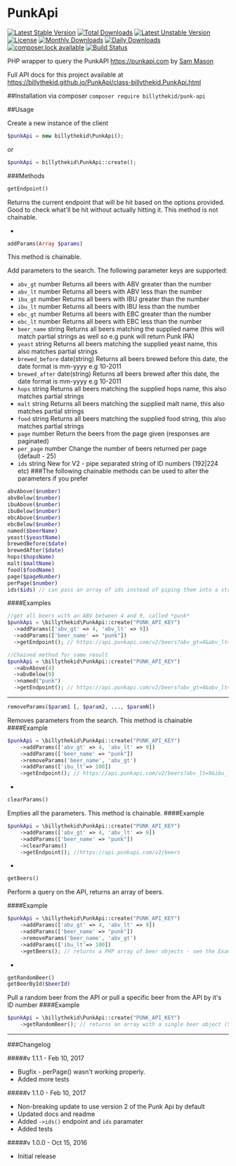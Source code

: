 # PunkApi
[![Latest Stable Version](https://poser.pugx.org/billythekid/punk-api/version)](https://packagist.org/packages/billythekid/punk-api)
[![Total Downloads](https://poser.pugx.org/billythekid/punk-api/downloads)](https://packagist.org/packages/billythekid/punk-api)
[![Latest Unstable Version](https://poser.pugx.org/billythekid/punk-api/v/unstable)](//packagist.org/packages/billythekid/punk-api)
[![License](https://poser.pugx.org/billythekid/punk-api/license)](https://packagist.org/packages/billythekid/punk-api)
[![Monthly Downloads](https://poser.pugx.org/billythekid/punk-api/d/monthly)](https://packagist.org/packages/billythekid/punk-api)
[![Daily Downloads](https://poser.pugx.org/billythekid/punk-api/d/daily)](https://packagist.org/packages/billythekid/punk-api)
[![composer.lock available](https://poser.pugx.org/billythekid/punk-api/composerlock)](https://packagist.org/packages/billythekid/punk-api)
[![Build Status](https://travis-ci.org/billythekid/PunkApi.svg?branch=master)](https://travis-ci.org/billythekid/PunkApi)

PHP wrapper to query the PunkAPI https://punkapi.com by [Sam Mason](https://twitter.com/samjbmason)

Full API docs for this project available at https://billythekid.github.io/PunkApi/class-billythekid.PunkApi.html

##Installation
via composer `composer require billythekid/punk-api`

##Usage

Create a new instance of the client
```php
$punkApi = new billythekid\PunkApi();
```
or
```php
$punkApi = billythekid\PunkApi::create();
```

###Methods

```php
getEndpoint()
```
Returns the current endpoint that will be hit based on the options provided. Good to check what'll be hit without actually hitting it.
This method is not chainable.

-
```php
addParams(Array $params)
```
This method is chainable.

Add parameters to the search. The following parameter keys are supported:
* `abv_gt`        number        Returns all beers with ABV greater than the number
* `abv_lt`        number        Returns all beers with ABV less than the number
* `ibu_gt`        number        Returns all beers with IBU greater than the number
* `ibu_lt`        number        Returns all beers with IBU less than the number
* `ebc_gt`        number        Returns all beers with EBC greater than the number
* `ebc_lt`        number        Returns all beers with EBC less than the number
* `beer_name`     string        Returns all beers matching the supplied name (this will match partial strings as well so e.g punk will return Punk IPA)
* `yeast`         string        Returns all beers matching the supplied yeast name, this also matches partial strings
* `brewed_before` date(string)  Returns all beers brewed before this date, the date format is mm-yyyy e.g 10-2011
* `brewed_after`  date(string)  Returns all beers brewed after this date, the date format is mm-yyyy e.g 10-2011
* `hops`          string        Returns all beers matching the supplied hops name, this also matches partial strings
* `malt`          string        Returns all beers matching the supplied malt name, this also matches partial strings
* `food`          string        Returns all beers matching the supplied food string, this also matches partial strings
* `page`          number        Return the beers from the page given (responses are paginated)
* `per_page`      number        Change the number of beers returned per page (default - 25)
* `ids`           string        New for V2 - pipe separated string of ID numbers (192|224 etc) 
###The following chainable methods can be used to alter the parameters if you prefer

```php
abvAbove($number)
abvBelow($number)
ibuAbove($number)
ibuBelow($number)
ebcAbove($number)
ebcBelow($number)
named($beerName)
yeast($yeastName)
brewedBefore($date)
brewedAfter($date)
hops($hopsName)
malt($maltName)
food($foodName)
page($pageNumber)
perPage($number)
ids($ids) // can pass an array of ids instead of piping them into a string here.
```

####Examples
```php
//get all beers with an ABV between 4 and 9, called *punk*
$punkApi = \billythekid\PunkApi::create("PUNK_API_KEY")
  ->addParams(['abv_gt' => 4, 'abv_lt' => 9])
  ->addParams(['beer_name' => "punk"])
  ->getEndpoint(); // https://api.punkapi.com/v2/beers?abv_gt=4&abv_lt=9&beer_name=punk

//Chained method for same result
$punkApi = \billythekid\PunkApi::create("PUNK_API_KEY")
  ->abvAbove(4)
  ->abvBelow(9)
  ->named("punk")
  ->getEndpoint(); // https://api.punkapi.com/v2/beers?abv_gt=4&abv_lt=9&beer_name=punk
```

---
```php
removeParams($param1 [, $param2, ..., $paramN])
```
Removes parameters from the search. This method is chainable
####Example
```php
$punkApi = \billythekid\PunkApi::create("PUNK_API_KEY")
    ->addParams(['abv_gt' => 4, 'abv_lt' => 9])
    ->addParams(['beer_name' => "punk"])
    ->removeParams('beer_name', 'abv_gt')
    ->addParams(['ibu_lt'=> 100])
    ->getEndpoint(); // https://api.punkapi.com/v2/beers?abv_lt=9&ibu_lt=100
```

-

```php
clearParams()
```
Empties all the parameters. This method is chainable.
####Example
```php
$punkApi = \billythekid\PunkApi::create("PUNK_API_KEY")
    ->addParams(['abv_gt' => 4, 'abv_lt' => 9])
    ->addParams(['beer_name' => "punk"])
    ->clearParams()
    ->getEndpoint(); //https://api.punkapi.com/v2/beers
```
-
```php
getBeers()
```
Perform a query on the API, returns an array of beers.

####Example
```php
$punkApi = \billythekid\PunkApi::create("PUNK_API_KEY")
    ->addParams(['abv_gt' => 4, 'abv_lt' => 9])
    ->addParams(['beer_name' => "punk"])
    ->removeParams('beer_name', 'abv_gt')
    ->addParams(['ibu_lt'=> 100])
    ->getBeers(); // returns a PHP array of beer objects - see the Example JSON Response at https://punkapi.com/documentation
```
-

```php
getRandomBeer()
getBeerById($beerId)
```
Pull a random beer from the API or pull a specific beer from the API by it's ID number 
####Example
```php
$punkApi = \billythekid\PunkApi::create("PUNK_API_KEY")
    ->getRandomBeer(); // returns an array with a single beer object (StdObject) 
```
---
###Changelog

#####v 1.1.1 - Feb 10, 2017
* Bugfix - perPage() wasn't working properly.
* Added more tests

#####v 1.1.0 - Feb 10, 2017
* Non-breaking update to use version 2 of the Punk Api by default
* Updated docs and readme
* Added `->ids()` endpoint and `ids` paramater
* Added tests

#####v 1.0.0 - Oct 15, 2016
* Initial release